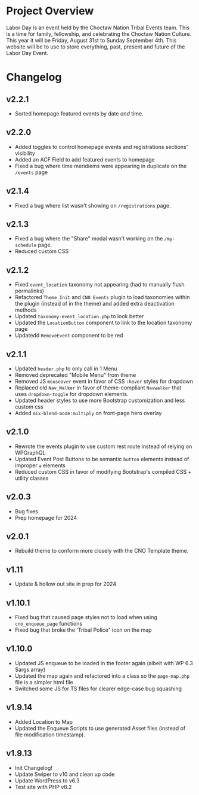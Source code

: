 # Project Overview

Labor Day is an event held by the Choctaw Nation Tribal Events team. This is a time for family, fellowship, and celebrating the Choctaw Nation Culture. This year it will be Friday, August 31st to Sunday September 4th. This website will be to use to store everything, past, present and future of the Labor Day Event.

# Changelog

## v2.2.1

-   Sorted homepage featured events by date _and_ time.

## v2.2.0

-   Added toggles to control homepage events and registrations sections' visibility
-   Added an ACF Field to add featured events to homepage
-   Fixed a bug where time meridiems were appearing in duplicate on the `/events` page

## v2.1.4

-   Fixed a bug where list wasn't showing on `/registrations` page.

## v2.1.3

-   Fixed a bug where the "Share" modal wasn't working on the `/my-schedule` page.
-   Reduced custom CSS

## v2.1.2

-   Fixed `event_location` taxonomy not appearing (had to manually flush permalinks)
-   Refactored `Theme_Init` and `CNO Events` plugin to load taxonomies within the plugin (instead of in the theme) and added extra deactivation methods
-   Updated `taxonomy-event_location.php` to look better
-   Updated the `LocationButton` component to link to the location taxonomy page
-   Updatedd `RemoveEvent` component to be red

## v2.1.1

-   Updated `header.php` to only call in 1 Menu
-   Removed deprecated "Mobile Menu" from theme
-   Removed JS `mouseover` event in favor of CSS `:hover` styles for dropdown
-   Replaced old `Nav_Walker` in favor of theme-compliant `Navwalker` that uses `dropdown-toggle` for dropdown elements.
-   Updated header styles to use more Bootstrap customization and less custom css
-   Added `mix-blend-mode:multiply` on front-page hero overlay

## v2.1.0

-   Rewrote the events plugin to use custom rest route instead of relying on WPGraphQL
-   Updated Event Post Buttons to be semantic `button` elements instead of improper `a` elements
-   Reduced custom CSS in favor of modifying Bootstrap's compiled CSS + utility classes

## v2.0.3

-   Bug fixes
-   Prep homepage for 2024

## v2.0.1

-   Rebuild theme to conform more closely with the CNO Template theme.

## v1.11

-   Update & hollow out site in prep for 2024

## v1.10.1

-   Fixed bug that caused page styles not to load when using `cno_enqueue_page` functions
-   Fixed bug that broke the 'Tribal Police" icon on the map

## v1.10.0

-   Updated JS enqueue to be loaded in the footer again (albeit with WP 6.3 $args array)
-   Updated the map again and refactored into a class so the `page-map.php` file is a simpler html file
-   Switched some JS for TS files for clearer edge-case bug squashing

## v1.9.14

-   Added Location to Map
-   Updated the Enqueue Scripts to use generated Asset files (instead of file modification timestamp).

## v1.9.13

-   Init Changelog!
-   Update Swiper to v10 and clean up code
-   Update WordPress to v6.3
-   Test site with PHP v8.2
